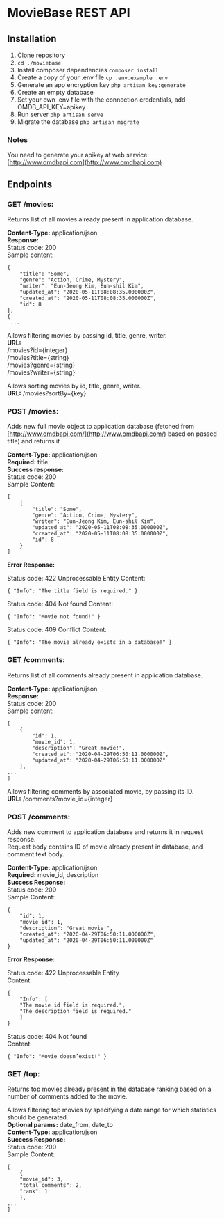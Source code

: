 # MovieBase REST API

## Installation

1. Clone repository
2. `cd ./moviebase`
3. Install composer dependencies `composer install`
4. Create a copy of your .env file `cp .env.example .env`
5. Generate an app encryption key `php artisan key:generate`
6. Create an empty database
7. Set your own .env file with the connection credentials, add OMDB_API_KEY=apikey
8. Run server `php artisan serve`
9. Migrate the database `php artisan migrate`

### Notes
You need to generate your apikey at web service: [http://www.omdbapi.com](http://www.omdbapi.com)

## Endpoints

### GET /movies:

Returns list of all movies already present in application database.  

**Content-Type:** application/json  
**Response:**  
Status code: 200  
Sample content:

	{
	    "title": "Some",
	    "genre": "Action, Crime, Mystery",
	    "writer": "Eun-Jeong Kim, Eun-shil Kim",
	    "updated_at": "2020-05-11T08:08:35.000000Z",
	    "created_at": "2020-05-11T08:08:35.000000Z",
	    "id": 8
	},
	{
	 ...

Allows filtering movies by passing id, title, genre, writer.  
**URL:**  
/movies?id={integer}  
/movies?title={string}  
/movies?genre={string}  
/movies?writer={string}  

Allows sorting movies by id, title, genre, writer.  
**URL:** /movies?sortBy={key}

### POST /movies:
Adds new full movie object to application database (fetched from [http://www.omdbapi.com/](http://www.omdbapi.com/) based on passed title) and returns it

**Content-Type:** application/json  
**Required:** title  
**Success response:**  
Status code: 200  
Sample Content:  

	[
		{
		    "title": "Some",
		    "genre": "Action, Crime, Mystery",
		    "writer": "Eun-Jeong Kim, Eun-shil Kim",
		    "updated_at": "2020-05-11T08:08:35.000000Z",
		    "created_at": "2020-05-11T08:08:35.000000Z",
		    "id": 8
		}
	]
**Error Response:**

Status code: 422 Unprocessable Entity
Content:  

	{ "Info": "The title field is required." }

Status code: 404 Not found
Content:  

	{ "Info": "Movie not found!" }

Status code: 409 Conflict
Content:  

	{ "Info": "The movie already exists in a database!" }

### GET /comments:

Returns list of all comments already present in application database.

**Content-Type:** application/json  
**Response:**  
Status code: 200  
Sample content:  

	[
	    {
	        "id": 1,
	        "movie_id": 1,
	        "description": "Great movie!",
	        "created_at": "2020-04-29T06:50:11.000000Z",
	        "updated_at": "2020-04-29T06:50:11.000000Z"
	    },
	...
	]


Allows filtering comments by associated movie, by passing its ID.  
**URL:** /comments?movie_id={integer}

### POST /comments:

Adds new comment to application database and returns it in request response.  
Request body contains ID of movie already present in database, and comment text body.

**Content-Type:** application/json  
**Required:** movie_id, description  
**Success Response:**  
Status code: 200  
Sample Content: 

    {
        "id": 1,
        "movie_id": 1,
        "description": "Great movie!",
        "created_at": "2020-04-29T06:50:11.000000Z",
        "updated_at": "2020-04-29T06:50:11.000000Z"
    }

**Error Response:**  
    
Status code: 422 Unprocessable Entity  
Content: 

	{
	    "Info": [
		"The movie id field is required.",
		"The description field is required."
	    ]
	}


Status code: 404 Not found  
Content:  

	{ "Info": "Movie doesn’exist!" }  

### GET /top:
Returns top movies already present in the database ranking based on a number of comments added to the movie.  

Allows filtering top movies by specifying a date range for which statistics should be generated.  
**Optional params:** date_from, date_to  
**Content-Type:** application/json  
**Success Response:**  
Status code: 200  
Sample Content:  

	[
	    {
		"movie_id": 3,
		"total_comments": 2,
		"rank": 1
	    },
	...
	]
